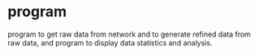 # program

program to get raw data from network and to generate refined data from raw data, and program to display data statistics and analysis.
